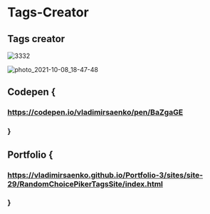 # Tags-Creator

## Tags creator

![3332](https://user-images.githubusercontent.com/56477695/135914762-dd291547-3c10-4761-9b04-4ac86a0ea7d8.jpg)

![photo_2021-10-08_18-47-48](https://user-images.githubusercontent.com/56477695/136625622-4984c1d0-9ea6-4f9f-a832-f5e8e45b3a71.jpg)

## Codepen {

### https://codepen.io/vladimirsaenko/pen/BaZgaGE

### }

## Portfolio {

### https://vladimirsaenko.github.io/Portfolio-3/sites/site-29/RandomChoicePikerTagsSite/index.html

### }
